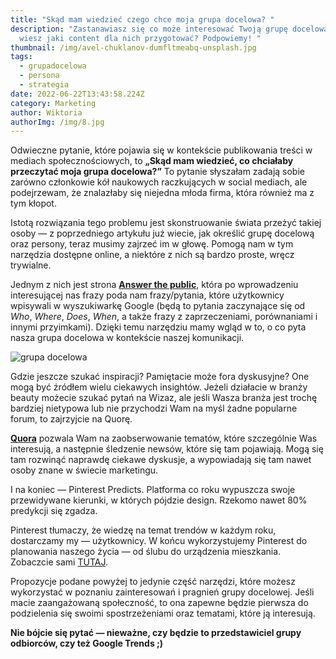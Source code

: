 ```yaml
---
title: "Skąd mam wiedzieć czego chce moja grupa docelowa? "
description: "Zastanawiasz się co może interesować Twoją grupę docelową? Nie
  wiesz jaki content dla nich przygotować? Podpowiemy! "
thumbnail: /img/avel-chuklanov-dumfltmeabq-unsplash.jpg
tags:
  - grupadocelowa
  - persona
  - strategia
date: 2022-06-22T13:43:58.224Z
category: Marketing
author: Wiktoria
authorImg: /img/8.jpg
---
```

Odwieczne pytanie, które pojawia się w kontekście publikowania treści w mediach społecznościowych, to **„Skąd mam wiedzieć, co chciałaby przeczytać moja grupa docelowa?”** To pytanie słyszałam zadają sobie zarówno członkowie kół naukowych raczkujących w social mediach, ale podejrzewam, że znalazłaby się niejedna młoda firma, która również ma z tym kłopot. 

Istotą rozwiązania tego problemu jest skonstruowanie świata przeżyć takiej osoby — z poprzedniego artykułu już wiecie, jak określić grupę docelową oraz persony, teraz musimy zajrzeć im w głowę. Pomogą nam w tym narzędzia dostępne online, a niektóre z nich są bardzo proste, wręcz trywialne. 

Jednym z nich jest strona **[Answer the public](https://answerthepublic.com/)**, która po wprowadzeniu interesującej nas frazy poda nam frazy/pytania, które użytkownicy wpisywali w wyszukiwarkę Google (będą to pytania zaczynające się od *Who*, *Where*, *Does*, *When*, a także frazy z zaprzeczeniami, porównaniami i innymi przyimkami). Dzięki temu narzędziu mamy wgląd w to, o co pyta nasza grupa docelowa w kontekście naszej komunikacji. 

![grupa docelowa](/img/2.png "Answer the public")

Gdzie jeszcze szukać inspiracji? Pamiętacie może fora dyskusyjne? One mogą być źródłem wielu ciekawych insightów. Jeżeli działacie w branży beauty możecie szukać pytań na Wizaz, ale jeśli Wasza branża jest trochę bardziej nietypowa lub nie przychodzi Wam na myśl żadne popularne forum, to zajrzyjcie na Quorę. 

**[Quora](https://pl.quora.com/)** pozwala Wam na zaobserwowanie tematów, które szczególnie Was interesują, a następnie śledzenie newsów, które się tam pojawiają. Mogą się tam rozwinąć naprawdę ciekawe dyskusje, a wypowiadają się tam nawet osoby znane w świecie marketingu. 

I na koniec — Pinterest Predicts. Platforma co roku wypuszcza swoje przewidywane kierunki, w których pójdzie design. Rzekomo nawet 80% predykcji się zgadza. 

Pinterest tłumaczy, że wiedzę na temat trendów w każdym roku, dostarczamy my — użytkownicy. W końcu wykorzystujemy Pinterest do planowania naszego życia — od ślubu do urządzenia mieszkania. Zobaczcie sami [TUTAJ](https://business.pinterest.com/pl/pinterest-predicts/). 

Propozycje podane powyżej to jedynie część narzędzi, które możesz wykorzystać w poznaniu zainteresowań i pragnień grupy docelowej. Jeśli macie zaangażowaną społeczność, to ona zapewne będzie pierwsza do podzielenia się swoimi spostrzeżeniami oraz tematami, które ją interesują. 

**Nie bójcie się pytać — nieważne, czy będzie to przedstawiciel grupy odbiorców, czy też Google Trends ;)**